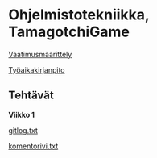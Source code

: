 # Ohjelmistotekniikka, TamagotchiGame

[Vaatimusmäärittely](https://github.com/millalin/ot-harjoitustyo/blob/master/TamagotchiGame/dokumentaatio/vaatimusmaarittely.md)

[Työaikakirjanpito](https://github.com/millalin/ot-harjoitustyo/blob/master/TamagotchiGame/dokumentaatio/tuntikirjanpito.md)

## Tehtävät

**Viikko 1**


[gitlog.txt](https://github.com/millalin/ot-harjoitustyo/blob/master/laskarit/viikko1/gitlog.txt)

[komentorivi.txt](https://github.com/millalin/ot-harjoitustyo/blob/master/laskarit/viikko1/komentorivi.txt)



